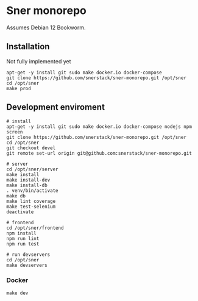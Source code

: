 # Sner monorepo

Assumes Debian 12 Bookworm.


## Installation

Not fully implemented yet

```
apt-get -y install git sudo make docker.io docker-compose
git clone https://github.com/snerstack/sner-monorepo.git /opt/sner
cd /opt/sner
make prod
```


## Development enviroment

```
# install
apt-get -y install git sudo make docker.io docker-compose nodejs npm screen
git clone https://github.com/snerstack/sner-monorepo.git /opt/sner
cd /opt/sner
git checkout devel
git remote set-url origin git@github.com:snerstack/sner-monorepo.git

# server
cd /opt/sner/server
make install
make install-dev
make install-db
. venv/bin/activate
make db
make lint coverage
make test-selenium
deactivate

# frontend
cd /opt/sner/frontend
npm install
npm run lint
npm run test

# run devservers
cd /opt/sner
make devservers
```

### Docker
```
make dev
```

